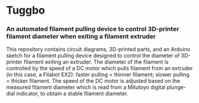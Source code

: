 # Tuggbo
### An automated filament pulling device to control 3D-printer filament diameter when exiting a filament extruder

This repository contains circuit diagrams, 3D-printed parts, and an Arduino sketch for a filament pulling device designed to control the diameter of 3D-printer filament
exiting an extruder. The diameter of the filament is controlled by the speed of a DC motor which pulls filament from an extruder (in this case, a Filabot EX2):
faster pulling = thinner filament; slower pulling = thicker filament. The speed of the DC motor is adjusted based on the measured filament diameter
which is read from a Mitutoyo digital plunge-dial indicator, to obtain a stable filament diameter.
